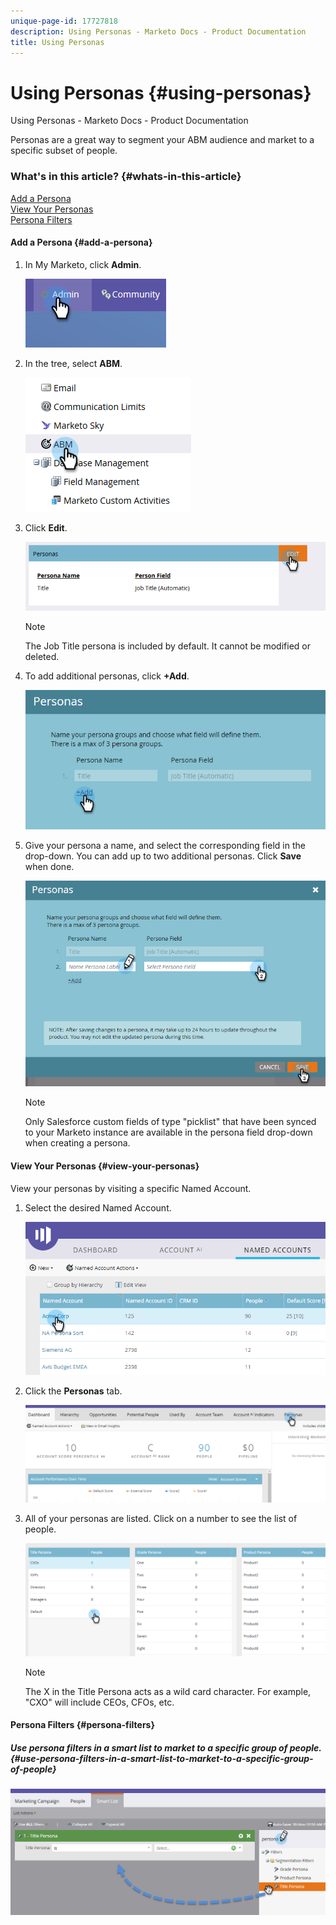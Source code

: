 ```yaml
---
unique-page-id: 17727818
description: Using Personas - Marketo Docs - Product Documentation
title: Using Personas
---
```


# Using Personas {#using-personas}

Using Personas - Marketo Docs - Product Documentation

Personas are a great way to segment your ABM audience and market to a specific subset of people.

### What's in this article? {#whats-in-this-article}

[Add a Persona](#add-a-persona)  
[View Your Personas](#view-your-personas)  
[Persona Filters](#persona-filters)

#### Add a Persona {#add-a-persona}

1. In My Marketo, click **Admin**.

   ![](assets/one.png)

1. In the tree, select **ABM**.

   ![](assets/two.png)

1. Click **Edit**.

   ![](assets/three.png)

   >[!NOTE]
   >
   >The Job Title persona is included by default. It cannot be modified or deleted.

1. To add additional personas, click **+Add**.

   ![](assets/four.png)

1. Give your persona a name, and select the corresponding field in the drop-down. You can add up to two additional personas. Click **Save** when done.

   ![](assets/five.png)

   >[!NOTE]
   >
   >Only Salesforce custom fields of type "picklist" that have been synced to your Marketo instance are available in the persona field drop-down when creating a persona.

#### View Your Personas {#view-your-personas}

View your personas by visiting a specific Named Account.

1. Select the desired Named Account.

   ![](assets/one-a.png)

1. Click the **Personas** tab.

   ![](assets/two-a.png)

1. All of your personas are listed. Click on a number to see the list of people.

   ![](assets/three-a.png)

   >[!NOTE]
   >
   >The X in the Title Persona acts as a wild card character. For example, "CXO" will include CEOs, CFOs, etc.

#### Persona Filters {#persona-filters}

##### Use persona filters in a smart list to market to a specific group of people. {#use-persona-filters-in-a-smart-list-to-market-to-a-specific-group-of-people}

![](assets/one-b.png)

